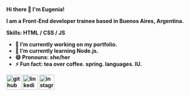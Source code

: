 <b> Hi there 👋 I'm Eugenia! <b>


I am a Front-End developer trainee based in Buenos Aires, Argentina. 

Skills: HTML / CSS / JS

- 🔭 I’m currently working on my portfolio. 
- 🌱 I’m currently learning Node.js. 
- 😄 Pronouns: she/her 
- ⚡ Fun fact: tea over coffee. spring. languages. IU. 


[<img src='https://cdn.jsdelivr.net/npm/simple-icons@3.0.1/icons/github.svg' alt='github' height='40'>](https://github.com/eugeniamr)  [<img src='https://cdn.jsdelivr.net/npm/simple-icons@3.0.1/icons/linkedin.svg' alt='linkedin' height='40'>](https://www.linkedin.com/in/eugenia-rubio/)  [<img src='https://cdn.jsdelivr.net/npm/simple-icons@3.0.1/icons/instagram.svg' alt='instagram' height='40'>](https://www.instagram.com/eug.em/)  

